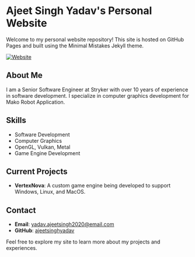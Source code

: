 # Ajeet Singh Yadav's Personal Website

Welcome to my personal website repository! This site is hosted on GitHub Pages and built using the Minimal Mistakes Jekyll theme.

[![Website](https://img.shields.io/website?url=https%3A%2F%2Fajeetsinghyadav.github.io)](https://ajeetsinghyadav.github.io/)
## About Me

I am a Senior Software Engineer at Stryker with over 10 years of experience in software development. I specialize in computer graphics development for Mako Robot Application.

## Skills

- Software Development
- Computer Graphics
- OpenGL, Vulkan, Metal
- Game Engine Development

## Current Projects

- **VertexNova**: A custom game engine being developed to support Windows, Linux, and MacOS.

## Contact

- **Email**: [yadav.ajeetsingh2020@email.com](mailto:yadav.ajeetsingh2020@email.com)
- **GitHub**: [ajeetsinghyadav](https://github.com/ajeetsinghyadav)

Feel free to explore my site to learn more about my projects and experiences.
